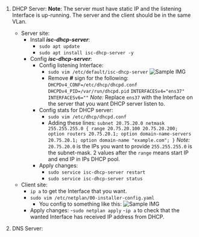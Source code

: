 ﻿ 1. DHCP Server:
 **Note**: 
 The server must have static IP and the listening Interface is up-running. 
 The server and the client should be in the same VLan.
	 - Server site:
		- Install ***isc-dhcp-server***:
			- `sudo apt update`
			- `sudo apt install isc-dhcp-server -y` 
		-  Config ***isc-dhcp-server***:
			- Config listening Interface:
				- `sudo vim /etc/default/isc-dhcp-server`
				![Sample IMG](https://github.com/tomtpc/Intern-BizflyCloud/blob/main/Linux/Images/config-listening-interface-dhcpServer.png)
				- Remove ***#*** sign for the following:
				`DHCPDv4_CONF=/etc/dhcp/dhcpd.conf`
				`DHCPDv4_PID=/var/run/dhcpd.pid`
				`INTERFACESv4="ens37"`
				`INTERFACESv6=""`
				*Note:* 
				Replace `ens37` with the Interface on the server that you want DHCP server listen to. 
			- Config stats for DHCP server:
				- `sudo vim /etc/dhcp/dhcpd.conf`
				- Adding these lines:
				`subnet 20.75.20.0 netmask 255.255.255.0 {
		range 20.75.20.100 20.75.20.200;
		option routers 20.75.20.1;
		option domain-name-servers 20.75.20.1;
		option domain-name "example.com";
		}`
				*Note:* 
				`20.75.20.0` is the IPs you want to provide
				`255.255.255.0` is the subnet-mask.
				2 values after the `range` means start IP and end IP in IPs DHCP pool.
			- Apply changes:
				- `sudo service isc-dhcp-server restart`
				- `sudo service isc-dhcp-server status`
	 - Client site:
		 - `ip a` to get the Interface that you want.
		 - `sudo vim /etc/netplan/00-installer-config.yaml`
			 - You config to something like this:
			![Sample IMG](https://github.com/tomtpc/Intern-BizflyCloud/blob/main/Linux/Images/static-ip-for-00-installer-config.png)
		- Apply changes:
				 -`sudo netplan apply`
				 -`ip a` to check that the wanted Interface has received IP address from DHCP.
			
 2. DNS Server:
